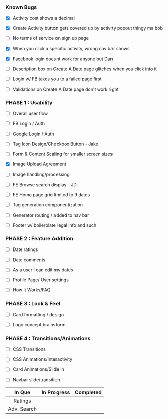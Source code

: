 ### Known Bugs
- [X] Activity cost shows a decimal
- [X] Create Activity button gets covered up by activity popout thingy ma bob
- [ ] No terms of service on sign up page
- [X] When you click a specific activity, wrong nav bar shows
- [X] Facebook login doesnt work for anyone but Dan
- [ ] Description box on Create A Date page glitches when you click into it
- [ ] Login w/ FB takes you to a failed page first
- [ ] Validations on Create A Date page don't work right


### PHASE 1 : Usability
- [ ] Overall user flow
- [ ] FB Login / Auth
- [ ] Google Login / Auth
- [ ] Tag Icon Design/Checkbox Button - Jake
- [ ] Form & Content Scaling for smaller screen sizes
- [X] Image Upload Agreement
- [ ] Image handling/processing
- [ ] FE Browse search display - JD
- [ ] FE Home page grid limited to 9 dates
- [ ] Tag generation componentization
- [ ] Generator routing / added to nav bar
- [ ] Footer w/ boilerplate legal info and such


### PHASE 2 : Feature Addition
- [ ] Date ratings
- [ ] Date comments
- [ ] As a user I can edit my dates
- [ ] Profile Page/ User settings
- [ ] How it Works/FAQ


### PHASE 3 : Look & Feel
- [ ] Card formatting / design
- [ ] Logo concept brainstorm


### PHASE 4 : Transitions/Animations
- [ ] CSS Transitions
- [ ] CSS Animations/Interactivity
- [ ] Card Animations/Slide in
- [ ] Navbar slide/transition




|    In Que     |  In Progress  |  Completed  |
| :-----------: | :-----------: | :---------: |
|    Ratings    |               |   
|  Adv. Search  |               |
